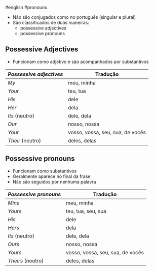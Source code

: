 #english #pronouns

- Não são conjugados como no português (singular e plural)
- São classificados de duas maneiras:
	- possessive adjectives
	- possessive pronouns

## Possessive Adjectives

- Funcionam como adjetivo e são acompanhados por substantivos

| _Possessive adjectives_ | Tradução                         |
| ----------------------- | -------------------------------- |
| _My_                    | meu, minha                       |
| _Your_                  | teu, tua                         |
| _His_                   | dele                             |
| _Her_                   | dela                             |
| _Its_ (neutro)          | dele, dela                       |
| _Our_                   | nosso, nossa                     |
| _Your_                  | vosso, vossa, seu, sua, de vocês |
| _Their_ (neutro)        | deles, delas                     |
## Possessive pronouns

- Funcionam como substantivos
- Geralmente aparece no final da frase
- Não são seguidos por nenhuma palavra

| _Possessive pronouns_ | Tradução                         |
| --------------------- | -------------------------------- |
| _Mine_                | meu, minha                       |
| _Yours_               | teu, tua, seu, sua               |
| _His_                 | dele                             |
| _Hers_                | dela                             |
| _Its_ (neutro)        | dele, dela                       |
| _Ours_                | nosso, nossa                     |
| _Yours_               | vosso, vossa, seu, sua, de vocês |
| _Theirs_ (neutro)     | deles, delas                     |
